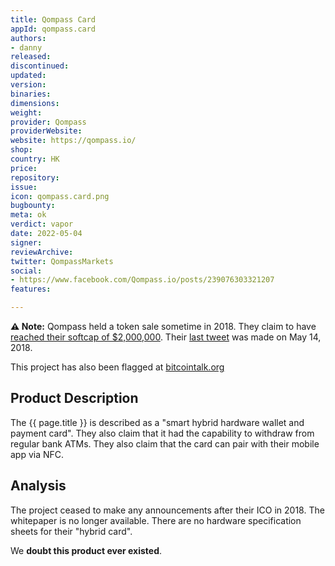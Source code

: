 ```yaml
---
title: Qompass Card
appId: qompass.card
authors:
- danny
released: 
discontinued: 
updated: 
version: 
binaries: 
dimensions: 
weight: 
provider: Qompass
providerWebsite: 
website: https://qompass.io/
shop: 
country: HK
price: 
repository: 
issue: 
icon: qompass.card.png
bugbounty: 
meta: ok
verdict: vapor
date: 2022-05-04
signer: 
reviewArchive: 
twitter: QompassMarkets
social:
- https://www.facebook.com/Qompass.io/posts/239076303321207
features: 

---
```


**⚠️ Note:** Qompass held a token sale sometime in 2018. They claim to have [reached their softcap of $2,000,000](https://twitter.com/QompassMarkets/status/999675258218008576). Their [last tweet](https://twitter.com/QompassMarkets/status/995717627921158144) was made on May 14, 2018.

This project has also been flagged at [bitcointalk.org](https://bitcointalk.org/index.php?topic=3206704.1040)

## Product Description

The {{ page.title }} is described as a "smart hybrid hardware wallet and payment card". They also claim that it had the capability to withdraw from regular bank ATMs. They also claim that the card can pair with their mobile app via NFC. 

## Analysis 

The project ceased to make any announcements after their ICO in 2018. The whitepaper is no longer available. There are no hardware specification sheets for their "hybrid card". 

We **doubt this product ever existed**.




